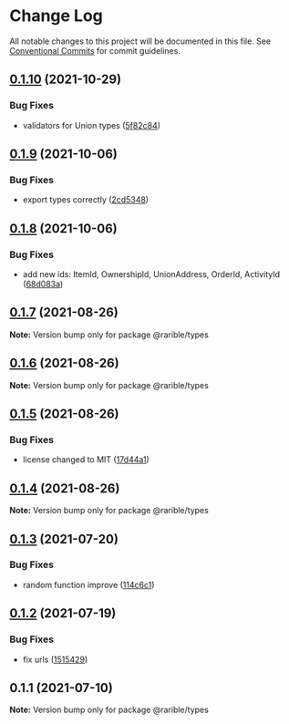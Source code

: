 # Change Log

All notable changes to this project will be documented in this file.
See [Conventional Commits](https://conventionalcommits.org) for commit guidelines.

## [0.1.10](https://github.com/rariblecom/ts-common/compare/@rarible/types@0.1.9...@rarible/types@0.1.10) (2021-10-29)


### Bug Fixes

* validators for Union types ([5f82c84](https://github.com/rariblecom/ts-common/commit/5f82c84f6beecaadf69a33a6fbcd49a499afa43a))





## [0.1.9](https://github.com/rariblecom/ts-common/compare/@rarible/types@0.1.8...@rarible/types@0.1.9) (2021-10-06)


### Bug Fixes

* export types correctly ([2cd5348](https://github.com/rariblecom/ts-common/commit/2cd5348c5cc1614bdf6e03d6081418969230a884))





## [0.1.8](https://github.com/rariblecom/ts-common/compare/@rarible/types@0.1.7...@rarible/types@0.1.8) (2021-10-06)


### Bug Fixes

* add new ids: ItemId, OwnershipId, UnionAddress, OrderId, ActivityId ([68d083a](https://github.com/rariblecom/ts-common/commit/68d083ae76eea5f167997b973fa64399e920a2f8))





## [0.1.7](https://github.com/rariblecom/ts-common/compare/@rarible/types@0.1.6...@rarible/types@0.1.7) (2021-08-26)

**Note:** Version bump only for package @rarible/types





## [0.1.6](https://github.com/rariblecom/ts-common/compare/@rarible/types@0.1.5...@rarible/types@0.1.6) (2021-08-26)

**Note:** Version bump only for package @rarible/types





## [0.1.5](https://github.com/rariblecom/ts-common/compare/@rarible/types@0.1.4...@rarible/types@0.1.5) (2021-08-26)


### Bug Fixes

* license changed to MIT ([17d44a1](https://github.com/rariblecom/ts-common/commit/17d44a1225c507c6a4c8b1f4bcf8878c43c211b2))





## [0.1.4](https://github.com/rariblecom/ts-common/compare/@rarible/types@0.1.3...@rarible/types@0.1.4) (2021-08-26)

**Note:** Version bump only for package @rarible/types





## [0.1.3](https://github.com/rariblecom/ts-common/compare/@rarible/types@0.1.2...@rarible/types@0.1.3) (2021-07-20)


### Bug Fixes

* random function improve ([114c6c1](https://github.com/rariblecom/ts-common/commit/114c6c1444f19b76feff63316c76993088d3fc6a))





## [0.1.2](https://github.com/rariblecom/ts-common/compare/@rarible/types@0.1.1...@rarible/types@0.1.2) (2021-07-19)


### Bug Fixes

* fix urls ([1515429](https://github.com/rariblecom/ts-common/commit/1515429ebd0d79920ddb586ab276ea4625d8973e))





## 0.1.1 (2021-07-10)

**Note:** Version bump only for package @rarible/types
